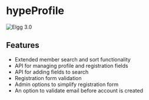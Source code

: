 hypeProfile
===========
![Elgg 3.0](https://img.shields.io/badge/Elgg-3.0-orange.svg?style=flat-square)

## Features

* Extended member search and sort functionality
* API for managing profile and registration fields
* API for adding fields to search
* Registration form validation
* Admin options to simplify registration form
* An option to validate email before account is created

